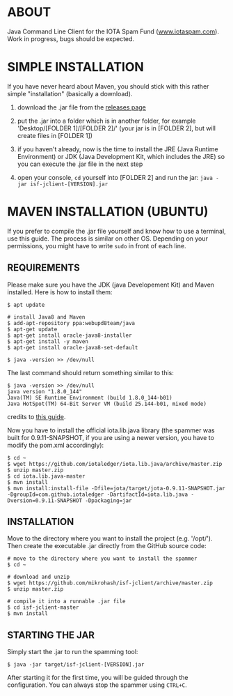 ABOUT
=====

Java Command Line Client for the IOTA Spam Fund (www.iotaspam.com). Work in progress, bugs should be expected.


SIMPLE INSTALLATION
===================

If you have never heard about Maven, you should stick with this rather simple "installation" (basically a download).

1) download the .jar file from the [releases page](https://github.com/mikrohash/isf-jclient/releases)

2) put the .jar into a folder which is in another folder, for example 'Desktop/[FOLDER 1]/[FOLDER 2]/' (your jar is in [FOLDER 2], but will create files in [FOLDER 1])

3) if you haven't already, now is the time to install the JRE (Java Runtime Environment) or JDK (Java Development Kit, which includes the JRE) so you can execute the .jar file in the next step

4) open your console, `cd` yourself into [FOLDER 2] and run the jar: `java -jar isf-jclient-[VERSION].jar `

MAVEN INSTALLATION (UBUNTU)
===========================

If you prefer to compile the .jar file yourself and know how to use a terminal, use this guide. The process is similar on other OS. Depending on your permissions, you might have to write `sudo` in front of each line.

REQUIREMENTS
------------

Please make sure you have the JDK (java Developement Kit) and Maven installed. Here is how to install them:

	$ apt update

	# install Java8 and Maven
	$ add-apt-repository ppa:webupd8team/java
	$ apt-get update
	$ apt-get install oracle-java8-installer
	$ apt-get install -y maven 
	$ apt-get install oracle-java8-set-default

	$ java -version >> /dev/null

The last command should return something similar to this:

	$ java -version >> /dev/null
	java version "1.8.0_144"
	Java(TM) SE Runtime Environment (build 1.8.0_144-b01)
	Java HotSpot(TM) 64-Bit Server VM (build 25.144-b01, mixed mode)

credits to [this guide](https://medium.com/@scott.tudd/an-almost-complete-guide-to-setting-up-a-full-iota-node-d9784dfdc80).

Now you have to install the official iota.lib.java library (the spammer was built for 0.9.11-SNAPSHOT, if you are using a newer version, you have to modify the pom.xml accordingly):

    $ cd ~
    $ wget https://github.com/iotaledger/iota.lib.java/archive/master.zip
    $ unzip master.zip
    $ cd iota.lib.java-master
    $ mvn install
    $ mvn install:install-file -Dfile=jota/target/jota-0.9.11-SNAPSHOT.jar -DgroupId=com.github.iotaledger -DartifactId=iota.lib.java -Dversion=0.9.11-SNAPSHOT -Dpackaging=jar

INSTALLATION
------------

Move to the directory where you want to install the project (e.g. '/opt/'). Then create the executable .jar directly from the GitHub source code:

    # move to the directory where you want to install the spammer
    $ cd ~
    
    # download and unzip
    $ wget https://github.com/mikrohash/isf-jclient/archive/master.zip
    $ unzip master.zip

    # compile it into a runnable .jar file
    $ cd isf-jclient-master
    $ mvn install

STARTING THE JAR
----------------

Simply start the .jar to run the spamming tool:

	$ java -jar target/isf-jclient-[VERSION].jar

After starting it for the first time, you will be guided through the configuration. You can always stop the spammer using `CTRL+C`.
